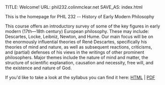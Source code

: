 TITLE: Welcome!
URL: phil232.colinmclear.net
SAVE_AS: index.html

This is the homepage for PHIL 232 -- History of Early Modern Philosophy

This course offers an introductory survey of some of the key figures in early
modern (17th—18th century) European philosophy. These may include: Descartes, Locke,
Leibniz, Newton, and Hume. Our main focus will be on the enormously
influential theories of René Descartes, specifically his theories of mind and
nature, as well as subsequent reactions, criticisms, and (partial) defenses of
his views in the writings of other prominent philosophers. Major themes include
the nature of mind and matter, the structure of scientific explanation,
causation and necessity, free will, and the existence and nature of God.

If you'd like to take a look at the syllabus you can find it here: [HTML]({filename}/extra/syllabus.html) | [PDF]({filename}/extra/syllabus.pdf)
